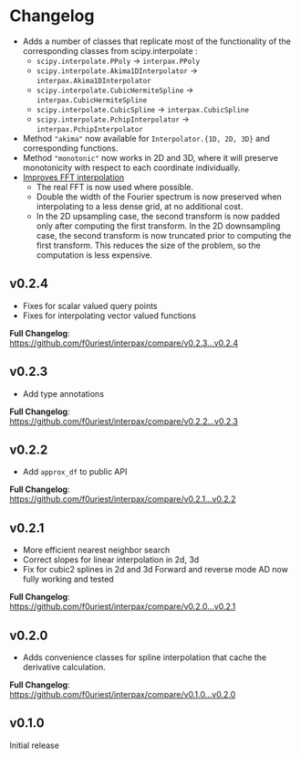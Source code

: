 Changelog
=========

- Adds a number of classes that replicate most of the functionality of the
corresponding classes from scipy.interpolate :
  - ``scipy.interpolate.PPoly`` -> ``interpax.PPoly``
  - ``scipy.interpolate.Akima1DInterpolator`` -> ``interpax.Akima1DInterpolator``
  - ``scipy.interpolate.CubicHermiteSpline`` -> ``interpax.CubicHermiteSpline``
  - ``scipy.interpolate.CubicSpline`` -> ``interpax.CubicSpline``
  - ``scipy.interpolate.PchipInterpolator`` -> ``interpax.PchipInterpolator``
- Method ``"akima"`` now available for ``Interpolator.{1D, 2D, 3D}`` and corresponding
functions.
- Method ``"monotonic"`` now works in 2D and 3D, where it will preserve monotonicity
with respect to each coordinate individually.
- [Improves FFT interpolation](https://github.com/f0uriest/interpax/pull/116)
  - The real FFT is now used where possible.
  - Double the width of the Fourier spectrum is now preserved when interpolating to a less dense grid, at no additional cost.
  - In the 2D upsampling case, the second transform is now padded only after computing the first transform. In the 2D downsampling case, the second transform is now truncated prior to computing the first transform. This reduces the size of the problem, so the computation is less expensive.


v0.2.4
------
- Fixes for scalar valued query points
- Fixes for interpolating vector valued functions

**Full Changelog**: https://github.com/f0uriest/interpax/compare/v0.2.3...v0.2.4


v0.2.3
------
- Add type annotations

**Full Changelog**: https://github.com/f0uriest/interpax/compare/v0.2.2...v0.2.3


v0.2.2
------
- Add ``approx_df`` to public API

**Full Changelog**: https://github.com/f0uriest/interpax/compare/v0.2.1...v0.2.2


v0.2.1
------
- More efficient nearest neighbor search
- Correct slopes for linear interpolation in 2d, 3d
- Fix for cubic2 splines in 2d and 3d
Forward and reverse mode AD now fully working and tested

**Full Changelog**: https://github.com/f0uriest/interpax/compare/v0.2.0...v0.2.1


v0.2.0
-------
- Adds convenience classes for spline interpolation that cache the derivative calculation.

**Full Changelog**: https://github.com/f0uriest/interpax/compare/v0.1.0...v0.2.0


v0.1.0
------
Initial release

